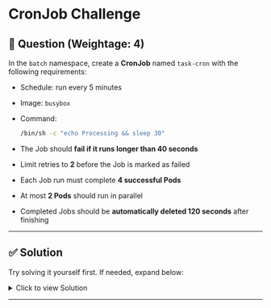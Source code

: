 # CronJob Challenge

## 🔹 Question (Weightage: 4)

In the `batch` namespace, create a **CronJob** named `task-cron` with the following requirements:

* Schedule: run every 5 minutes
* Image: `busybox`
* Command:

  ```bash
  /bin/sh -c "echo Processing && sleep 30"
  ```
* The Job should **fail if it runs longer than 40 seconds**
* Limit retries to **2** before the Job is marked as failed
* Each Job run must complete **4 successful Pods**
* At most **2 Pods** should run in parallel
* Completed Jobs should be **automatically deleted 120 seconds** after finishing

---

## ✅ Solution

Try solving it yourself first. If needed, expand below:

<details>
<summary>Click to view Solution</summary>

```yaml
apiVersion: batch/v1
kind: CronJob
metadata:
  name: task-cron
  namespace: batch
spec:
  schedule: "*/5 * * * *"
  jobTemplate:
    spec:
      backoffLimit: 2
      completions: 4
      parallelism: 2
      ttlSecondsAfterFinished: 120
      template:
        spec:
          containers:
          - name: task
            image: busybox
            command: ["/bin/sh", "-c", "echo Processing && sleep 100"]
          restartPolicy: Never
          activeDeadlineSeconds: 40
```

</details>

---
